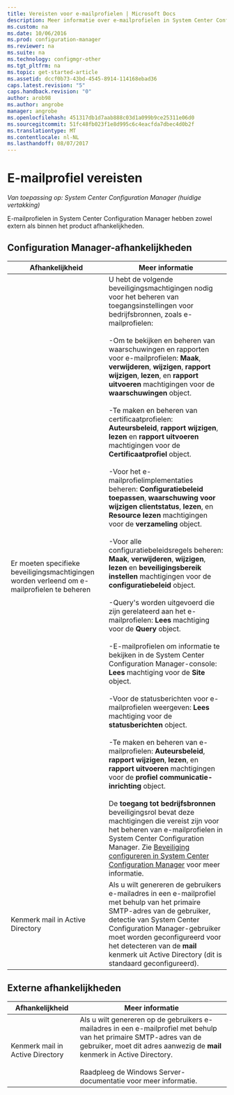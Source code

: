 ```yaml
---
title: Vereisten voor e-mailprofielen | Microsoft Docs
description: Meer informatie over e-mailprofielen in System Center Configuration Manager en de bijbehorende afhankelijkheden zowel extern als binnen het product.
ms.custom: na
ms.date: 10/06/2016
ms.prod: configuration-manager
ms.reviewer: na
ms.suite: na
ms.technology: configmgr-other
ms.tgt_pltfrm: na
ms.topic: get-started-article
ms.assetid: dccf0b73-43bd-4545-8914-114168ebad36
caps.latest.revision: "5"
caps.handback.revision: "0"
author: arob98
ms.author: angrobe
manager: angrobe
ms.openlocfilehash: 451317db1d7aab888c03d1a099b9ce25311e06d0
ms.sourcegitcommit: 51fc48fb023f1e8d995c6c4eacfda7dbec4d0b2f
ms.translationtype: MT
ms.contentlocale: nl-NL
ms.lasthandoff: 08/07/2017
---
```

# <a name="email-profile-prerequisites"></a>E-mailprofiel vereisten

*Van toepassing op: System Center Configuration Manager (huidige vertakking)*

E-mailprofielen in System Center Configuration Manager hebben zowel extern als binnen het product afhankelijkheden.  

## <a name="configuration-manager-dependencies"></a>Configuration Manager-afhankelijkheden  

|Afhankelijkheid|Meer informatie|  
|----------------|----------------------|  
|Er moeten specifieke beveiligingsmachtigingen worden verleend om e-mailprofielen te beheren|U hebt de volgende beveiligingsmachtigingen nodig voor het beheren van toegangsinstellingen voor bedrijfsbronnen, zoals e-mailprofielen:<br /><br /> -Om te bekijken en beheren van waarschuwingen en rapporten voor e-mailprofielen: **Maak**, **verwijderen**, **wijzigen**, **rapport wijzigen**, **lezen**, en **rapport uitvoeren** machtigingen voor de **waarschuwingen** object.<br /><br /> -Te maken en beheren van certificaatprofielen: **Auteursbeleid**, **rapport wijzigen**, **lezen** en **rapport uitvoeren** machtigingen voor de **Certificaatprofiel** object.<br /><br /> -Voor het e-mailprofielimplementaties beheren: **Configuratiebeleid toepassen**, **waarschuwing voor wijzigen clientstatus**, **lezen**, en **Resource lezen** machtigingen voor de **verzameling** object.<br /><br /> -Voor alle configuratiebeleidsregels beheren: **Maak**, **verwijderen**, **wijzigen**, **lezen** en **beveiligingsbereik instellen** machtigingen voor de **configuratiebeleid** object.<br /><br /> -Query's worden uitgevoerd die zijn gerelateerd aan het e-mailprofielen: **Lees** machtiging voor de **Query** object.<br /><br /> -E-mailprofielen om informatie te bekijken in de System Center Configuration Manager-console: **Lees** machtiging voor de **Site** object.<br /><br /> -Voor de statusberichten voor e-mailprofielen weergeven: **Lees** machtiging voor de **statusberichten** object.<br /><br /> -Te maken en beheren van e-mailprofielen: **Auteursbeleid**, **rapport wijzigen**, **lezen**, en **rapport uitvoeren** machtigingen voor de **profiel communicatie-inrichting** object.<br /><br /> De **toegang tot bedrijfsbronnen** beveiligingsrol bevat deze machtigingen die vereist zijn voor het beheren van e-mailprofielen in System Center Configuration Manager. Zie [Beveiliging configureren in System Center Configuration Manager](../../core/plan-design/security/configure-security.md) voor meer informatie.|  
|Kenmerk mail in Active Directory|Als u wilt genereren de gebruikers e-mailadres in een e-mailprofiel met behulp van het primaire SMTP-adres van de gebruiker, detectie van System Center Configuration Manager-gebruiker moet worden geconfigureerd voor het detecteren van de **mail** kenmerk uit Active Directory (dit is standaard geconfigureerd).|  

## <a name="external-dependencies"></a>Externe afhankelijkheden  

|Afhankelijkheid|Meer informatie|  
|----------------|----------------------|  
|Kenmerk mail in Active Directory|Als u wilt genereren op de gebruikers e-mailadres in een e-mailprofiel met behulp van het primaire SMTP-adres van de gebruiker, moet dit adres aanwezig de **mail** kenmerk in Active Directory.<br /><br /> Raadpleeg de Windows Server-documentatie voor meer informatie.|
